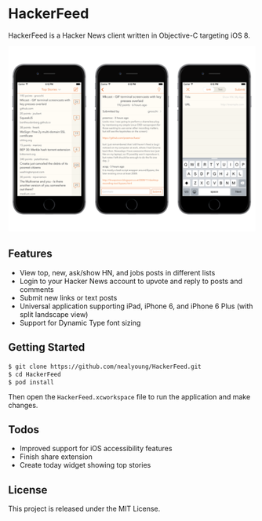 # HackerFeed

HackerFeed is a Hacker News client written in Objective-C targeting iOS 8.

![Screenshot](https://github.com/nealyoung/HackerFeed/raw/master/header.png)

## Features

* View top, new, ask/show HN, and jobs posts in different lists
* Login to your Hacker News account to upvote and reply to posts and comments
* Submit new links or text posts
* Universal application supporting iPad, iPhone 6, and iPhone 6 Plus (with split landscape view)
* Support for Dynamic Type font sizing

## Getting Started

```
$ git clone https://github.com/nealyoung/HackerFeed.git
$ cd HackerFeed
$ pod install
```
Then open the `HackerFeed.xcworkspace` file to run the application and make changes.

## Todos

* Improved support for iOS accessibility features
* Finish share extension
* Create today widget showing top stories

## License

This project is released under the MIT License.
